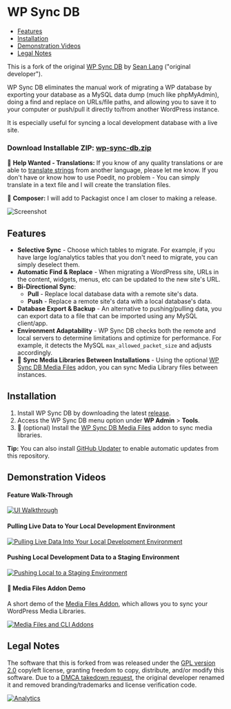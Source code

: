 # WP Sync DB

- [Features](#features)
- [Installation](#installation)
- [Demonstration Videos](#demonstration-videos)
- [Legal Notes](#legal-notes)

This is a fork of the original [WP Sync DB](https://github.com/wp-sync-db/wp-sync-db) by [Sean Lang](http://slang.cx) ("original developer").

WP Sync DB eliminates the manual work of migrating a WP database by exporting your database as a MySQL data dump (much like phpMyAdmin), doing a find and replace on URLs/file paths, and allowing you to save it to your computer or push/pull it directly to/from another WordPress instance.

It is especially useful for syncing a local development database with a live site.

### Download Installable ZIP: [wp-sync-db.zip](https://github.com/dmhendricks/wp-sync-db/releases/download/1.6.0/wp-sync-db.zip)

:pushpin: **Help Wanted - Translations:** If you know of any quality translations or are able to [translate strings](https://github.com/dmhendricks/wp-sync-db/blob/master/languages/wp-sync-db.pot) from another language, please let me know. If you don't have or know how to use Poedit, no problem - You can simply translate in a text file and I will create the translation files.

:pushpin: **Composer:** I will add to Packagist once I am closer to making a release.

![Screenshot](https://rawcdn.githack.com/dmhendricks/wp-sync-db/master/asset/images/screenshot1.png "Screenshot")

## Features

- **Selective Sync** - Choose which tables to migrate. For example, if you have large log/analytics tables that you don't need to migrate, you can simply deselect them.
- **Automatic Find & Replace** - When migrating a WordPress site, URLs in the content, widgets, menus, etc can be updated to the new site's URL.
- **Bi-Directional Sync**:
   - **Pull** - Replace local database data with a remote site's data.
   - **Push** - Replace a remote site's data with a local database's data.
- **Database Export & Backup** - An alternative to pushing/pulling data, you can export data to a file that can be imported using any MySQL client/app.
- **Environment Adaptability** - WP Sync DB checks both the remote and local servers to determine limitations and optimize for performance. For example, it detects the MySQL `max_allowed_packet_size` and adjusts accordingly.
- :construction: **Sync Media Libraries Between Installations** - Using the optional [WP Sync DB Media Files](https://github.com/wp-sync-db/wp-sync-db-media-files) addon, you can sync Media Library files between instances.

## Installation

1. Install WP Sync DB by downloading the latest [release](https://github.com/dmhendricks/wp-sync-db/releases).
2. Access the WP Sync DB menu option under **WP Admin** > **Tools**.
3. :construction: (optional) Install the [WP Sync DB Media Files](https://github.com/wp-sync-db/wp-sync-db-media-files) addon to sync media libraries.

**Tip:** You can also install [GitHub Updater](https://github.com/afragen/github-updater) to enable automatic updates from this repository.

## Demonstration Videos

#### Feature Walk-Through

[![UI Walkthrough](https://img.youtube.com/vi/u7jFkwwfeJc/0.jpg)](https://www.youtube.com/watch?v=u7jFkwwfeJc "UI Walkthrough")

#### Pulling Live Data to Your Local Development Environment

[![Pulling Live Data Into Your Local Development Environment](https://img.youtube.com/vi/fHFcH4bCzmU/0.jpg)](https://www.youtube.com/watch?v=fHFcH4bCzmU "Pulling Live Data Into Your Local Development Environment")

#### Pushing Local Development Data to a Staging Environment

[![Pushing Local to a Staging Environment](https://img.youtube.com/vi/FjTzNqAlQE0/0.jpg)](https://www.youtube.com/watch?v=FjTzNqAlQE0 "Pushing Local to a Staging Environment")

#### :construction: Media Files Addon Demo

A short demo of the [Media Files Addon](https://github.com/wp-sync-db/wp-sync-db-media-files), which allows you to sync your WordPress Media Libraries.

[![Media Files and CLI Addons](https://img.youtube.com/vi/0aR8-jC2XXM/0.jpg)](https://www.youtube.com/watch?v=0aR8-jC2XXM "Media Files and CLI Addons")

## Legal Notes

The software that this is forked from was released under the [GPL version 2.0](https://github.com/dmhendricks/wp-sync-db/blob/master/LICENSE) copyleft license, granting freedom to copy, distribute, and/or modify this software. Due to a [DMCA takedown request](https://wptavern.com/dmca-takedown-notice-issued-against-fork-of-wp-migrate-db-pro), the original developer renamed it and removed branding/trademarks and license verification code.

[![Analytics](https://ga-beacon.appspot.com/UA-126205765-1/dmhendricks/wp-sync-db?flat)](https://ga-beacon.appspot.com/?utm_source=github.com&utm_medium=campaign&utm_content=button&utm_campaign=dmhendricks%2Fwp-sync-db)
